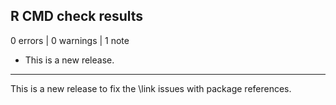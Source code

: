 ## R CMD check results

0 errors | 0 warnings | 1 note

* This is a new release.

---

This is a new release to fix the \link issues with package references.
